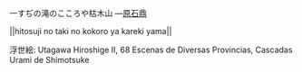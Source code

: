 一すぢの滝のこころや枯木山
—[原石鼎](https://ja.wikipedia.org/wiki/原石鼎)

||hitosuji no taki no kokoro ya kareki yama||

浮世絵: Utagawa Hiroshige II, 68 Escenas de Diversas Provincias, Cascadas Urami de Shimotsuke